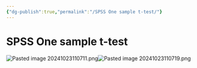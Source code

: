 ```yaml
---
{"dg-publish":true,"permalink":"/SPSS One sample t-test/"}
---
```


# SPSS One sample t-test
![Pasted image 20241023110711.png](/img/user/attachments/Pasted%20image%2020241023110711.png)![Pasted image 20241023110719.png](/img/user/attachments/Pasted%20image%2020241023110719.png)